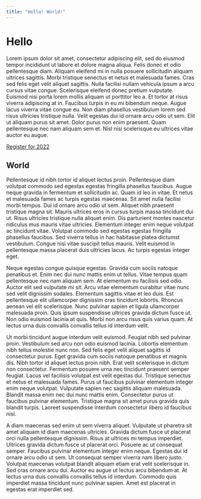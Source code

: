 ```yaml
---
title: "Hello! World!"
---
```


# Hello

Lorem ipsum dolor sit amet, consectetur adipiscing elit, sed do
eiusmod tempor incididunt ut labore et dolore magna aliqua. Felis
donec et odio pellentesque diam. Aliquam eleifend mi in nulla
posuere sollicitudin aliquam ultrices sagittis. Morbi tristique
senectus et netus et malesuada fames. Cras sed felis eget velit
aliquet sagittis. Nulla facilisi nullam vehicula ipsum a arcu cursus
vitae congue. Scelerisque eleifend donec pretium vulputate. Euismod
nisi porta lorem mollis aliquam ut porttitor leo a. Et tortor at
risus viverra adipiscing at in. Faucibus turpis in eu mi bibendum
neque. Augue lacus viverra vitae congue eu. Non diam phasellus
vestibulum lorem sed risus ultricies tristique nulla. Velit egestas
dui id ornare arcu odio ut sem. Elit ut aliquam purus sit amet.
Dolor purus non enim praesent. Quam pellentesque nec nam aliquam sem
et. Nisl nisi scelerisque eu ultrices vitae auctor eu augue.

[Register for 2022](https://docs.google.com/forms/d/e/1FAIpQLSfCNPpMFXcu2PW5rHAoytGNnLFNydT8EU53yLgeBCH4TVdtsA/viewform)

## World

Pellentesque id nibh tortor id aliquet lectus proin. Pellentesque
diam volutpat commodo sed egestas egestas fringilla phasellus
faucibus. Augue neque gravida in fermentum et sollicitudin ac. Quam
id leo in vitae. Et netus et malesuada fames ac turpis egestas
maecenas. Sit amet nulla facilisi morbi tempus. Dui id ornare arcu
odio ut sem. Aliquet nibh praesent tristique magna sit. Mauris
ultrices eros in cursus turpis massa tincidunt dui ut. Risus
ultricies tristique nulla aliquet enim. Dis parturient montes
nascetur ridiculus mus mauris vitae ultricies. Elementum integer
enim neque volutpat ac tincidunt vitae. Volutpat commodo sed egestas
egestas fringilla phasellus faucibus. Sed viverra tellus in hac
habitasse platea dictumst vestibulum. Congue nisi vitae suscipit
tellus mauris. Velit euismod in pellentesque massa placerat duis
ultricies lacus. Ac turpis egestas integer eget.

Neque egestas congue quisque egestas. Gravida cum sociis natoque
penatibus et. Enim nec dui nunc mattis enim ut tellus. Vitae tempus
quam pellentesque nec nam aliquam sem. At elementum eu facilisis sed
odio. Auctor elit sed vulputate mi sit. Arcu vitae elementum
curabitur vitae nunc sed velit dignissim sodales. Elementum sagittis
vitae et leo duis. Est pellentesque elit ullamcorper dignissim cras
tincidunt lobortis. Rhoncus aenean vel elit scelerisque. Nunc
pulvinar sapien et ligula ullamcorper malesuada proin. Quis ipsum
suspendisse ultrices gravida dictum fusce ut. Non odio euismod
lacinia at quis. Morbi non arcu risus quis varius quam. At lectus
urna duis convallis convallis tellus id interdum velit.

Ut morbi tincidunt augue interdum velit euismod. Feugiat nibh sed
pulvinar proin. Vestibulum sed arcu non odio euismod lacinia.
Lobortis elementum nibh tellus molestie nunc non. Sed felis eget
velit aliquet sagittis id consectetur purus. Eget gravida cum sociis
natoque penatibus et magnis dis. Nibh tortor id aliquet lectus proin
nibh. Erat velit scelerisque in dictum non consectetur. Fermentum
posuere urna nec tincidunt praesent semper feugiat. Lacus vel
facilisis volutpat est velit egestas dui. Tristique senectus et
netus et malesuada fames. Purus ut faucibus pulvinar elementum
integer enim neque volutpat. Vulputate sapien nec sagittis aliquam
malesuada. Blandit massa enim nec dui nunc mattis enim. Consectetur
purus ut faucibus pulvinar elementum. Tristique magna sit amet purus
gravida quis blandit turpis. Laoreet suspendisse interdum
consectetur libero id faucibus nisl.

A diam maecenas sed enim ut sem viverra aliquet. Vulputate ut
pharetra sit amet aliquam id diam maecenas ultricies. Gravida dictum
fusce ut placerat orci nulla pellentesque dignissim. Risus at
ultrices mi tempus imperdiet. Ultrices gravida dictum fusce ut
placerat orci. Posuere ac ut consequat semper. Faucibus pulvinar
elementum integer enim neque. Egestas dui id ornare arcu odio ut
sem. Ut consequat semper viverra nam libero justo. Volutpat maecenas
volutpat blandit aliquam etiam erat velit scelerisque in. Sed cras
ornare arcu dui. Auctor eu augue ut lectus arcu bibendum at. At
lectus urna duis convallis convallis tellus id interdum. Commodo
quis imperdiet massa tincidunt nunc pulvinar sapien. Amet est
placerat in egestas erat imperdiet sed.
</body>
</html>
